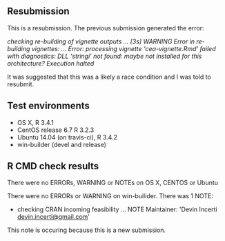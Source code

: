 ## Resubmission
This is a resubmission. The previous submission generated the error:

*checking re-building of vignette outputs ... [3s] WARNING
Error in re-building vignettes:
  ...
Error: processing vignette 'cea-vignette.Rmd' failed with diagnostics:
DLL 'stringi' not found: maybe not installed for this architecture?
Execution halted*

It was suggested that this was a likely a race condition and I was told to resubmit. 

## Test environments
* OS X, R 3.4.1
* CentOS release 6.7 R 3.2.3
* Ubuntu 14.04 (on travis-ci), R 3.4.2
* win-builder (devel and release)

## R CMD check results
There were no ERRORs, WARNING or NOTEs on OS X, CENTOS or Ubuntu

There were no ERRORs or WARNING on win-builider. There was 1 NOTE:

* checking CRAN incoming feasibility ... NOTE
Maintainer: 'Devin Incerti <devin.incerti@gmail.com>'

This note is occuring because this is a new submission.
